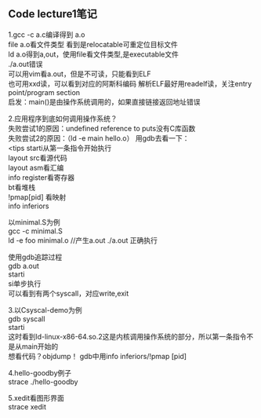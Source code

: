 ## Code lecture1笔记  
1.gcc -c a.c编译得到 a.o  
file a.o看文件类型 看到是relocatable可重定位目标文件    
ld a.o得到a,out，使用file看文件类型,是executable文件  
./a.out错误  
可以用vim看a.out，但是不可读，只能看到ELF  
也可用xxd读，可以看到对应的阿斯科编码 
解析ELF最好用readelf读，关注entry point/program section   
启发：main()是由操作系统调用的，如果直接链接返回地址错误  

2.应用程序到底如何调用操作系统？  
失败尝试1的原因：undefined reference to puts没有C库函数  
失败尝试2的原因：（ld -e main hello.o）
用gdb去看一下：  
<tips starti从第一条指令开始执行  
layout src看源代码  
layout asm看汇编  
info register看寄存器  
bt看堆栈  
!pmap[pid] 看映射  
info inferiors  
>

以minimal.S为例  
gcc -c minimal.S  
ld -e foo minimal.o
//产生a.out
./a.out
正确执行

使用gdb追踪过程  
gdb a.out  
starti  
si单步执行  
可以看到有两个syscall，对应write,exit  

3.以Csyscal-demo为例  
gdb syscall  
starti  
这时看到ld-linux-x86-64.so.2这是内核调用操作系统的部分，所以第一条指令不是从main开始的  
想看代码？objdump！
gdb中用info inferiors/!pmap [pid]  

4.hello-goodby例子  
strace ./hello-goodby  

5.xedit看图形界面  
strace xedit  

 
